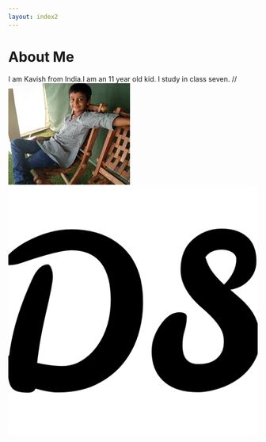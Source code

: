 ```yaml
---
layout: index2
---
```


# About Me
I am Kavish from India.I am an 11 year old kid. I study in class seven. 
// ![](/views/myimage.jpeg)
![alt text](/static/favicon.png)
